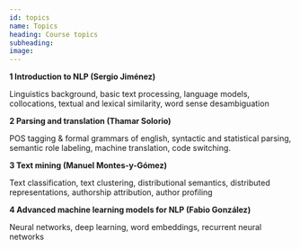 ```yaml
---
id: topics
name: Topics
heading: Course topics
subheading: 
image: 
---
```


**1 Introduction to NLP (Sergio Jiménez)**

Linguistics background, basic text processing, language models, collocations, textual and lexical similarity, word sense desambiguation

**2 Parsing and translation (Thamar Solorio)**

POS tagging & formal grammars of english,  syntactic and statistical parsing, semantic role labeling, machine translation, code switching.


**3 Text mining (Manuel Montes-y-Gómez)**

Text classification, text clustering,  distributional semantics, distributed representations, authorship attribution, author profiling


**4 Advanced machine learning models for NLP (Fabio González)**

Neural networks, deep learning, word embeddings, recurrent neural networks
